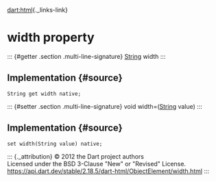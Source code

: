 [dart:html](../../dart-html/dart-html-library){._links-link}

width property
==============

::: {#getter .section .multi-line-signature}
[String](../../dart-core/string-class) width
:::

Implementation {#source}
--------------

``` {.language-dart data-language="dart"}
String get width native;
```

::: {#setter .section .multi-line-signature}
void width=([String](../../dart-core/string-class) value)
:::

Implementation {#source}
--------------

``` {.language-dart data-language="dart"}
set width(String value) native;
```

::: {._attribution}
© 2012 the Dart project authors\
Licensed under the BSD 3-Clause \"New\" or \"Revised\" License.\
<https://api.dart.dev/stable/2.18.5/dart-html/ObjectElement/width.html>
:::
